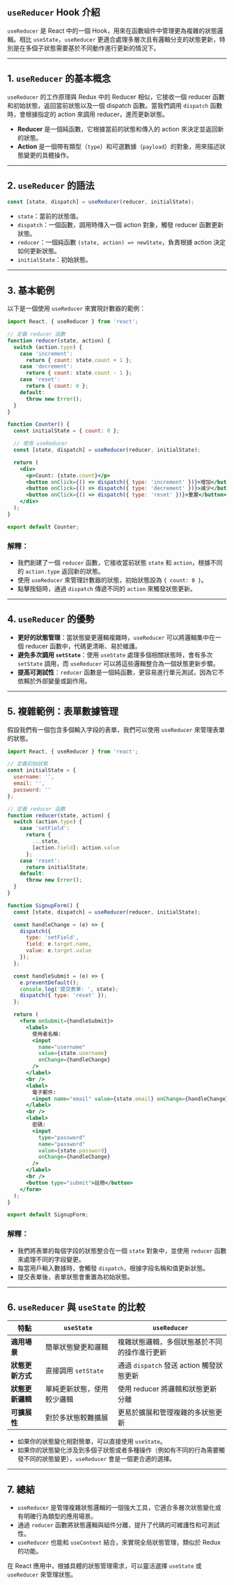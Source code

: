 ## `useReducer` Hook 介紹

`useReducer` 是 React 中的一個 Hook，用來在函數組件中管理更為複雜的狀態邏輯。相比 `useState`，`useReducer` 更適合處理多層次且有邏輯分支的狀態更新，特別是在多個子狀態需要基於不同動作進行更新的情況下。

---

## 1. `useReducer` 的基本概念

`useReducer` 的工作原理與 Redux 中的 Reducer 相似，它接收一個 reducer 函數和初始狀態，返回當前狀態以及一個 dispatch 函數。當我們調用 `dispatch` 函數時，會根據指定的 action 來調用 reducer，進而更新狀態。

- **Reducer** 是一個純函數，它根據當前的狀態和傳入的 action 來決定並返回新的狀態。
- **Action** 是一個帶有類型（`type`）和可選數據（`payload`）的對象，用來描述狀態變更的具體操作。

---

## 2. `useReducer` 的語法

```jsx
const [state, dispatch] = useReducer(reducer, initialState);
```

- `state`：當前的狀態值。
- `dispatch`：一個函數，調用時傳入一個 action 對象，觸發 reducer 函數更新狀態。
- `reducer`：一個純函數 `(state, action) => newState`，負責根據 action 決定如何更新狀態。
- `initialState`：初始狀態。

---

## 3. 基本範例

以下是一個使用 `useReducer` 來實現計數器的範例：

```jsx
import React, { useReducer } from 'react';

// 定義 reducer 函數
function reducer(state, action) {
  switch (action.type) {
    case 'increment':
      return { count: state.count + 1 };
    case 'decrement':
      return { count: state.count - 1 };
    case 'reset':
      return { count: 0 };
    default:
      throw new Error();
  }
}

function Counter() {
  const initialState = { count: 0 };

  // 使用 useReducer
  const [state, dispatch] = useReducer(reducer, initialState);

  return (
    <div>
      <p>Count: {state.count}</p>
      <button onClick={() => dispatch({ type: 'increment' })}>增加</button>
      <button onClick={() => dispatch({ type: 'decrement' })}>減少</button>
      <button onClick={() => dispatch({ type: 'reset' })}>重置</button>
    </div>
  );
}

export default Counter;
```

### 解釋：

- 我們創建了一個 `reducer` 函數，它接收當前狀態 `state` 和 `action`，根據不同的 `action.type` 返回新的狀態。
- 使用 `useReducer` 來管理計數器的狀態，初始狀態設為 `{ count: 0 }`。
- 點擊按鈕時，通過 `dispatch` 傳遞不同的 `action` 來觸發狀態更新。

---

## 4. `useReducer` 的優勢

- **更好的狀態管理**：當狀態變更邏輯複雜時，`useReducer` 可以將邏輯集中在一個 reducer 函數中，代碼更清晰、易於維護。
- **避免多次調用 `setState`**：使用 `useState` 處理多個相關狀態時，會有多次 `setState` 調用，而 `useReducer` 可以將這些邏輯整合為一個狀態更新步驟。
- **提高可測試性**：`reducer` 函數是一個純函數，更容易進行單元測試，因為它不依賴於外部變量或副作用。

---

## 5. 複雜範例：表單數據管理

假設我們有一個包含多個輸入字段的表單，我們可以使用 `useReducer` 來管理表單的狀態。

```jsx
import React, { useReducer } from 'react';

// 定義初始狀態
const initialState = {
  username: '',
  email: '',
  password: ''
};

// 定義 reducer 函數
function reducer(state, action) {
  switch (action.type) {
    case 'setField':
      return {
        ...state,
        [action.field]: action.value
      };
    case 'reset':
      return initialState;
    default:
      throw new Error();
  }
}

function SignupForm() {
  const [state, dispatch] = useReducer(reducer, initialState);

  const handleChange = (e) => {
    dispatch({
      type: 'setField',
      field: e.target.name,
      value: e.target.value
    });
  };

  const handleSubmit = (e) => {
    e.preventDefault();
    console.log('提交表單: ', state);
    dispatch({ type: 'reset' });
  };

  return (
    <form onSubmit={handleSubmit}>
      <label>
        使用者名稱:
        <input
          name="username"
          value={state.username}
          onChange={handleChange}
        />
      </label>
      <br />
      <label>
        電子郵件:
        <input name="email" value={state.email} onChange={handleChange} />
      </label>
      <br />
      <label>
        密碼:
        <input
          type="password"
          name="password"
          value={state.password}
          onChange={handleChange}
        />
      </label>
      <br />
      <button type="submit">註冊</button>
    </form>
  );
}

export default SignupForm;
```

### 解釋：

- 我們將表單的每個字段的狀態整合在一個 `state` 對象中，並使用 `reducer` 函數來處理不同的字段變更。
- 每當用戶輸入數據時，會觸發 `dispatch`，根據字段名稱和值更新狀態。
- 提交表單後，表單狀態會重置為初始狀態。

---

## 6. `useReducer` 與 `useState` 的比較

| **特點**              | **`useState`**                                   | **`useReducer`**                                  |
|-----------------------|--------------------------------------------------|---------------------------------------------------|
| **適用場景**           | 簡單狀態變更和邏輯                              | 複雜狀態邏輯，多個狀態基於不同的操作進行更新     |
| **狀態更新方式**       | 直接調用 `setState`                              | 通過 `dispatch` 發送 action 觸發狀態更新          |
| **狀態更新邏輯**       | 單純更新狀態，使用較少邏輯                      | 使用 reducer 將邏輯和狀態更新分離                |
| **可擴展性**           | 對於多狀態較難擴展                              | 更易於擴展和管理複雜的多狀態更新                 |

- 如果你的狀態變化相對簡單，可以直接使用 `useState`。
- 如果你的狀態變化涉及到多個子狀態或者多種操作（例如有不同的行為需要觸發不同的狀態變更），`useReducer` 會是一個更合適的選擇。

---

## 7. 總結

- `useReducer` 是管理複雜狀態邏輯的一個強大工具，它適合多層次狀態變化或有明確行為類型的應用場景。
- 通過 `reducer` 函數將狀態邏輯與組件分離，提升了代碼的可維護性和可測試性。
- `useReducer` 也能和 `useContext` 結合，來實現全局狀態管理，類似於 Redux 的功能。

在 React 應用中，根據具體的狀態管理需求，可以靈活選擇 `useState` 或 `useReducer` 來管理狀態。
